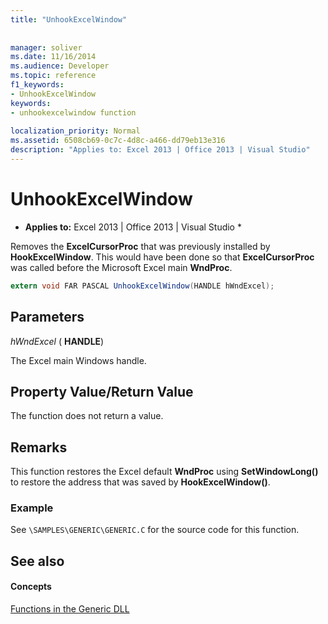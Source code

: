 ```yaml
---
title: "UnhookExcelWindow"
 
 
manager: soliver
ms.date: 11/16/2014
ms.audience: Developer
ms.topic: reference
f1_keywords:
- UnhookExcelWindow
keywords:
- unhookexcelwindow function
 
localization_priority: Normal
ms.assetid: 6508cb69-0c7c-4d8c-a466-dd79eb13e316
description: "Applies to: Excel 2013 | Office 2013 | Visual Studio"
---
```


# UnhookExcelWindow

 * **Applies to:** Excel 2013 | Office 2013 | Visual Studio * 
  
Removes the **ExcelCursorProc** that was previously installed by **HookExcelWindow**. This would have been done so that **ExcelCursorProc** was called before the Microsoft Excel main **WndProc**.
  
```cs
extern void FAR PASCAL UnhookExcelWindow(HANDLE hWndExcel);
```

## Parameters

 _hWndExcel_ ( **HANDLE**)
  
The Excel main Windows handle.
  
## Property Value/Return Value

The function does not return a value.
  
## Remarks

This function restores the Excel default **WndProc** using **SetWindowLong()** to restore the address that was saved by **HookExcelWindow()**.
  
### Example

See  `\SAMPLES\GENERIC\GENERIC.C` for the source code for this function. 
  
## See also

#### Concepts

[Functions in the Generic DLL](functions-in-the-generic-dll.md)

